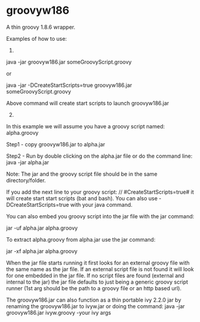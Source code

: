 groovyw186
==========

A thin groovy 1.8.6 wrapper.

Examples of how to use:

1)

java -jar groovyw186.jar someGroovyScript.groovy

or

java -jar -DCreateStartScripts=true groovyw186.jar someGroovyScript.groovy

Above command will create start scripts to launch groovyw186.jar

2)

In this example we will assume you have a groovy script named: alpha.groovy

Step1 - copy groovyw186.jar to alpha.jar

Step2 - Run by double clicking on the alpha.jar file or do the command line: java -jar alpha.jar

Note: The jar and the groovy script file should be in the same directory/folder.

If you add the next line to your groovy script:
// #CreateStartScripts=true#
it will create start start scripts (bat and bash).  You can also use -DCreateStartScripts=true with your java command.

You can also embed you groovy script into the jar file with the jar command:

jar -uf alpha.jar alpha.groovy

To extract alpha.groovy from alpha.jar use the jar command:

jar -xf alpha.jar alpha.groovy

When the jar file starts running 
it first looks for an external groovy file with the same name as the jar file. If an external
script file is not found it will look for one embedded in the jar file. If no script files
are found (external and internal to the jar) the jar file defaults to just being a generic 
groovy script runner (1st arg should be the path to a groovy file or an http based url).

The groovyw186.jar can also function as a thin portable ivy 2.2.0 jar by
renaming the groovyw186.jar to ivyw.jar or doing the command: java -jar groovyw186.jar ivyw.groovy -your ivy args
